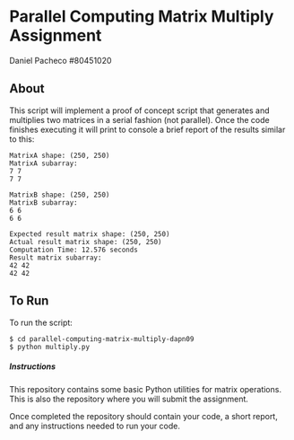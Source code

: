 # Parallel Computing Matrix Multiply Assignment

Daniel Pacheco #80451020

## About

This script will implement a proof of concept script that generates and multiplies two matrices in a serial fashion (not parallel).
Once the code finishes executing it will print to console a brief report of the results similar to this:

```
MatrixA shape: (250, 250)
MatrixA subarray:
7 7
7 7

MatrixB shape: (250, 250)
MatrixB subarray:
6 6
6 6

Expected result matrix shape: (250, 250)
Actual result matrix shape: (250, 250)
Computation Time: 12.576 seconds
Result matrix subarray:
42 42
42 42
```

## To Run

To run the script:

```
$ cd parallel-computing-matrix-multiply-dapn09
$ python multiply.py
```


##### Instructions

This repository contains some basic Python utilities for
matrix operations. This is also the repository where
you will submit the assignment.

Once completed the repository should contain your code,
a short report, and any instructions needed to run your
code.

